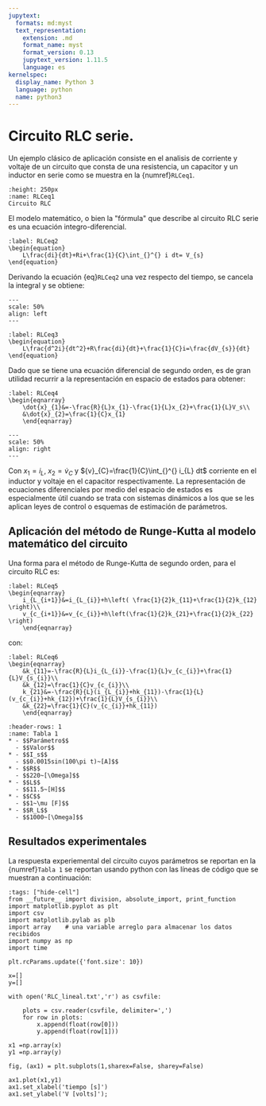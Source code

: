 ```yaml
---
jupytext:
  formats: md:myst
  text_representation:
    extension: .md
    format_name: myst
    format_version: 0.13
    jupytext_version: 1.11.5
    language: es
kernelspec:
  display_name: Python 3
  language: python
  name: python3
---
```


# Circuito RLC serie.

Un ejemplo clásico de aplicación consiste en el analisis de corriente y voltaje de un circuito que consta de una resistencia, un capacitor y un inductor en serie como se muestra en la {numref}`RLCeq1`. 

```{figure} /images/Fig1.png
:height: 250px
:name: RLCeq1
Circuito RLC
```
<div align='justify'>
El modelo matemático, o bien la "fórmula" que describe al circuito RLC serie es una ecuación integro-diferencial.
</div>

```{math}
:label: RLCeq2
\begin{equation}
    L\frac{di}{dt}+Ri+\frac{1}{C}\int_{}^{} i dt= V_{s} 
\end{equation}
```
Derivando la ecuación {eq}`RLCeq2` una vez respecto del tiempo, se cancela la integral y se obtiene:
```{figure} /images/Imagen10.png
---
scale: 50%
align: left
---
```

```{math}
:label: RLCeq3
\begin{equation}
    L\frac{d^2i}{dt^2}+R\frac{di}{dt}+\frac{1}{C}i=\frac{dV_{s}}{dt} 
\end{equation}
```
Dado que se tiene una ecuación diferencial de segundo orden, es de gran utilidad recurrir a la representación en espacio de estados para obtener:

```{math}
:label: RLCeq4
\begin{eqnarray}
	\dot{x}_{1}&=-\frac{R}{L}x_{1}-\frac{1}{L}x_{2}+\frac{1}{L}V_s\\ 
    &\dot{x}_{2}=\frac{1}{C}x_{1}
	\end{eqnarray}
```
```{figure} /images/Imagen11.png
---
scale: 50%
align: right
---
```

Con $x_{1}=\dot{i}_{L}$, $x_{2}=\dot{v}_{C}$ y ${v}_{C}=\frac{1}{C}\int_{}^{} i_{L} dt$ corriente en el inductor y voltaje en el capacitor respectivamente. La representación de ecuaciones diferenciales por medio del espacio de estados es especialmente útil cuando se trata con sistemas dinámicos a los que se les aplican leyes de control o esquemas de estimación de parámetros.

## Aplicación del método de Runge-Kutta al modelo matemático del circuito

Una forma para el método de Runge-Kutta de segundo orden, para el circuito RLC es:
```{math}
:label: RLCeq5
\begin{eqnarray}
	i_{L_{i+1}}&=i_{L_{i}}+h\left( \frac{1}{2}k_{11}+\frac{1}{2}k_{12} \right)\\
    v_{c_{i+1}}&=v_{c_{i}}+h\left(\frac{1}{2}k_{21}+\frac{1}{2}k_{22} \right)
	\end{eqnarray}
```
con:

```{math}
:label: RLCeq6
\begin{eqnarray}
	&k_{11}=-\frac{R}{L}i_{L_{i}}-\frac{1}{L}v_{c_{i}}+\frac{1}{L}V_{s_{i}}\\
    &k_{12}=\frac{1}{C}v_{c_{i}}\\
    k_{21}&=-\frac{R}{L}(i_{L_{i}}+hk_{11})-\frac{1}{L}(v_{c_{i}}+hk_{12})+\frac{1}{L}V_{s_{i}}\\
    &k_{22}=\frac{1}{C}(v_{c_{i}}+hk_{11})
	\end{eqnarray}
```

```{list-table} Tabla de parámetros
:header-rows: 1
:name: Tabla 1
* - $$Parámetro$$
  - $$Valor$$
* - $$I_s$$
  - $$0.0015sin(100\pi t)~[A]$$
* - $$R$$
  - $$220~[\Omega]$$
* - $$L$$  
  - $$11.5~[H]$$ 
* - $$C$$ 
  - $$1~\mu [F]$$
* - $$R_L$$
  - $$1000~[\Omega]$$
```
## Resultados experimentales

La respuesta experiemental del circuito cuyos parámetros se reportan en la {numref}`Tabla 1` se reportan usando python con las líneas de código que se muestran a continuación:


```{code-cell}
:tags: ["hide-cell"]
from __future__ import division, absolute_import, print_function
import matplotlib.pyplot as plt
import csv
import matplotlib.pylab as plb
import array    # una variable arreglo para almacenar los datos recibidos
import numpy as np
import time  
```
```{code-cell}
plt.rcParams.update({'font.size': 10})

x=[]
y=[]

with open('RLC_lineal.txt','r') as csvfile:
  
    plots = csv.reader(csvfile, delimiter=',')
    for row in plots:
        x.append(float(row[0]))
        y.append(float(row[1]))

x1 =np.array(x)       
y1 =np.array(y)

fig, (ax1) = plt.subplots(1,sharex=False, sharey=False)

ax1.plot(x1,y1)
ax1.set_xlabel('tiempo [s]')
ax1.set_ylabel('V [volts]');
```